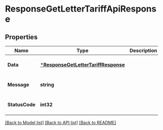 # ResponseGetLetterTariffApiResponse

## Properties
Name | Type | Description | Notes
------------ | ------------- | ------------- | -------------
**Data** | [***ResponseGetLetterTariffResponse**](response.GetLetterTariffResponse.md) |  | [optional] [default to null]
**Message** | **string** |  | [optional] [default to null]
**StatusCode** | **int32** |  | [optional] [default to null]

[[Back to Model list]](../README.md#documentation-for-models) [[Back to API list]](../README.md#documentation-for-api-endpoints) [[Back to README]](../README.md)


